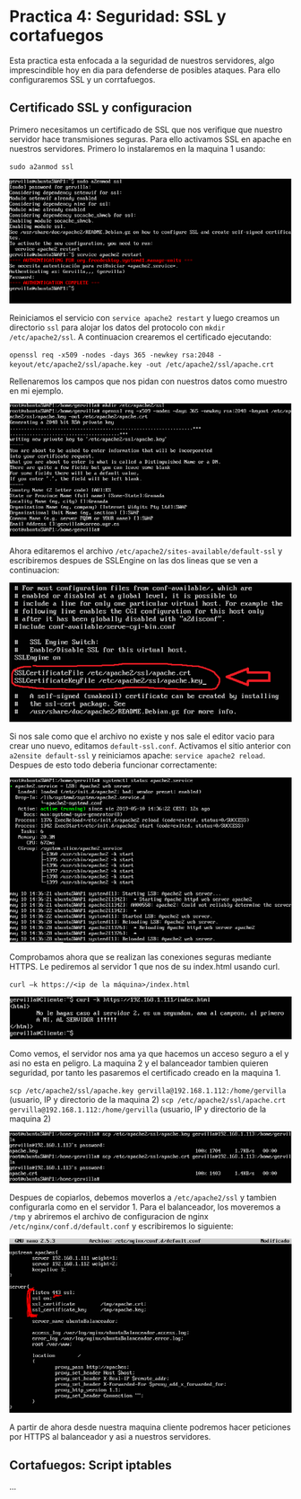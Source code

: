 # Practica 4: Seguridad: SSL y cortafuegos

Esta practica esta enfocada a la seguridad de nuestros servidores, algo imprescindible hoy en dia para defenderse de posibles ataques. Para ello configuraremos SSL y un corrtafuegos.

## Certificado SSL y configuracion

Primero necesitamos un certificado de SSL que nos verifique que nuestro servidor hace transmisiones seguras. Para ello activamos SSL en apache en nuestros servidores. Primero lo instalaremos en la maquina 1 usando:

`sudo a2anmod ssl`

![img](https://github.com/Gervilla/SWAP/blob/master/Practica4/images/1_activarSSL.PNG)

Reiniciamos el servicio con `service apache2 restart` y luego creamos un directorio `ssl` para alojar los datos del protocolo con `mkdir /etc/apache2/ssl`. A continuacion crearemos el certificado ejecutando:

`openssl req -x509 -nodes -days 365 -newkey rsa:2048 -keyout/etc/apache2/ssl/apache.key -out /etc/apache2/ssl/apache.crt`

Rellenaremos los campos que nos pidan con nuestros datos como muestro en mi ejemplo.

![img](https://github.com/Gervilla/SWAP/blob/master/Practica4/images/2_keygenSSL.PNG)

Ahora editaremos el archivo `/etc/apache2/sites-available/default-ssl` y escribiremos despues de SSLEngine on las dos lineas que se ven a continuacion:

![img](https://github.com/Gervilla/SWAP/blob/master/Practica4/images/3_confSSL.PNG)

Si nos sale como que el archivo no existe y nos sale el editor vacio para crear uno nuevo, editamos `default-ssl.conf`. Activamos el sitio anterior con `a2ensite default-ssl` y reiniciamos apache: `service apache2 reload`. Despues de esto todo deberia funcionar correctamente:

![img](https://github.com/Gervilla/SWAP/blob/master/Practica4/images/4_SSL_OK.PNG)

Comprobamos ahora que se realizan las conexiones seguras mediante HTTPS. Le pediremos al servidor 1 que nos de su index.html usando curl.

`curl –k https://<ip de la máquina>/index.html`

![img](https://github.com/Gervilla/SWAP/blob/master/Practica4/images/5_pruebaSSL.PNG)

Como vemos, el servidor nos ama ya que hacemos un acceso seguro a el y asi no esta en peligro. La maquina 2 y el balanceador tambien quieren seguridad, por tanto les pasaremos el certificado creado en la maquina 1.

`scp /etc/apache2/ssl/apache.key gervilla@192.168.1.112:/home/gervilla` (usuario, IP y directorio de la maquina 2)
`scp /etc/apache2/ssl/apache.crt gervilla@192.168.1.112:/home/gervilla` (usuario, IP y directorio de la maquina 2)

![img](https://github.com/Gervilla/SWAP/blob/master/Practica4/images/6_copiaKey.PNG)

Despues de copiarlos, debemos moverlos a `/etc/apache2/ssl` y tambien configurarla como en el servidor 1. Para el balanceador, los moveremos a `/tmp` y abriremos el archivo de configuracion de nginx `/etc/nginx/conf.d/default.conf` y escribiremos lo siguiente:

![img](https://github.com/Gervilla/SWAP/blob/master/Practica4/images/7_conf_nginx.PNG)

A partir de ahora desde nuestra maquina cliente podremos hacer peticiones por HTTPS al balanceador y asi a nuestros servidores.

## Cortafuegos: Script iptables

...

